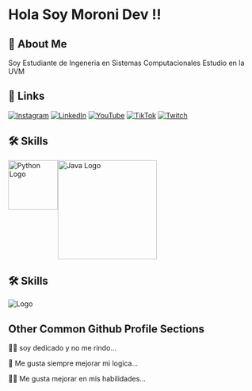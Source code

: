 
# Hola Soy Moroni Dev !!


## 🚀 About Me
Soy Estudiante de Ingeneria en Sistemas Computacionales
Estudio en la UVM



## 🔗 Links
[![Instagram](https://img.shields.io/badge/Instagram-E4405F?style=for-the-badge&logo=instagram&logoColor=white)](https://www.instagram.com/moroni.dev/)
[![LinkedIn](https://img.shields.io/badge/linkedin-0A66C2?style=for-the-badge&logo=linkedin&logoColor=white)](https://www.linkedin.com/public-profile/settings)
[![YouTube](https://img.shields.io/badge/youtube-FF0000?style=for-the-badge&logo=youtube&logoColor=white)](https://www.youtube.com/@moroni.dev01)
[![TikTok](https://img.shields.io/badge/tiktok-000000?style=for-the-badge&logo=tiktok&logoColor=white)](http://www.tiktok.com/@moroni.dev)
[![Twitch](https://img.shields.io/badge/twitch-9146FF?style=for-the-badge&logo=twitch&logoColor=white)](https://m.twitch.tv/gazelem01)

## 🛠 Skills

<div style="display: flex;">
    <img src="https://imgur.com/CqvJrt2.png" alt="Python Logo" width="100">
    <img src="https://imgur.com/JY0QQE8.png" alt="Java Logo" width="200">
</div>


## 🛠 Skills
 
![Logo](https://imgur.com/RG7mEkL.png)

## Other Common Github Profile Sections
👩‍💻 soy dedicado y no me rindo...

🧠 Me gusta siempre mejorar mi logica...

👯‍♀️ Me gusta mejorar en mis habilidades...


